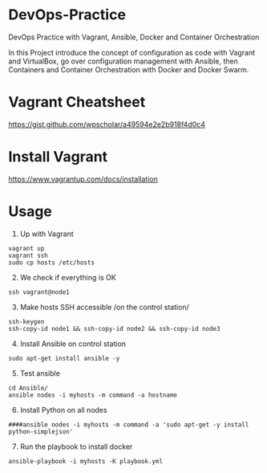 # DevOps-Practice
DevOps Practice with Vagrant, Ansible, Docker and Container Orchestration

In this Project introduce the concept of configuration as code with Vagrant and VirtualBox, go over configuration management with Ansible, then Containers and Container Orchestration with Docker and Docker Swarm.

# Vagrant Cheatsheet
https://gist.github.com/wpscholar/a49594e2e2b918f4d0c4

# Install Vagrant
https://www.vagrantup.com/docs/installation

# Usage
1. Up with Vagrant
```
vagrant up
vagrant ssh
sudo cp hosts /etc/hosts
```
2. We check if everything is OK
```
ssh vagrant@node1
```
3. Make hosts SSH accessible /on the control station/
```
ssh-keygen
ssh-copy-id node1 && ssh-copy-id node2 && ssh-copy-id node3
```
4. Install Ansible on control station
```
sudo apt-get install ansible -y
```
5. Test ansible
```
cd Ansible/
ansible nodes -i myhosts -m command -a hostname
```
6. Install Python on all nodes
```
####ansible nodes -i myhosts -m command -a 'sudo apt-get -y install python-simplejson'
```
7. Run the playbook to install docker
```
ansible-playbook -i myhosts -K playbook.yml
```
